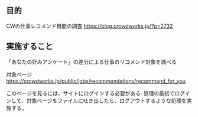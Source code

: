 ## 目的
CWの仕事レコメンド機能の調査
https://blog.crowdworks.jp/?p=2732

## 実施すること
「あなたの好みアンケート」の差分による仕事のリコメンド対象を調べる

対象ページ
https://crowdworks.jp/public/jobs/recommendations/recommend_for_you

このページを見るには、サイトにログインする必要がある.
処理の最初でログインして、対象ページをファイルに吐き出したら、ログアウトするような処理を実施する。

